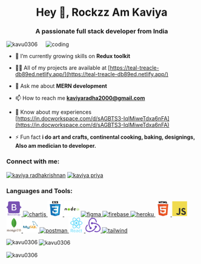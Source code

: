  <h1 align="center">Hey 👋, Rockzz Am Kaviya</h1>
<h3 align="center">A passionate full stack developer from India</h3>
<img align="right" alt="coding" width="400" src="https://img.freepik.com/premium-vector/girl-coding-web-page-while-listening-music-night_680222-23.jpg?w=2000">
<p align="left"> <img src="https://komarev.com/ghpvc/?username=kavu0306&label=Profile%20views&color=0e75b6&style=flat" alt="kavu0306" /> </p>

- 🌱 I’m currently growing skills on **Redux toolkit**

- 👨‍💻 All of my projects are available at [https://teal-treacle-db89ed.netlify.app/](https://teal-treacle-db89ed.netlify.app/)

- 💬 Ask me about **MERN development**

- 📫 How to reach me **kaviyaradha2000@gmail.com**

- 📄 Know about my experiences [https://in.docworkspace.com/d/sAGBTS3-IqIMiweTdxa6nFA](https://in.docworkspace.com/d/sAGBTS3-IqIMiweTdxa6nFA)

- ⚡ Fun fact **i do art and crafts, continental cooking, baking, designings, Also am medician to developer.**

<h3 align="left">Connect with me:</h3>
<p align="left">
<a href="https://www.linkedin.com/in/kaviya-radhakrishnan-0414b4149/" target="blank"><img align="center" src="https://raw.githubusercontent.com/rahuldkjain/github-profile-readme-generator/master/src/images/icons/Social/linked-in-alt.svg" alt="kaviya radhakrishnan" height="30" width="40" /></a>
<a href="https://www.facebook.com/profile.php?id=100010743696061" target="blank"><img align="center" src="https://raw.githubusercontent.com/rahuldkjain/github-profile-readme-generator/master/src/images/icons/Social/facebook.svg" alt="kaviya priya" height="30" width="40" /></a>
</p>

<h3 align="left">Languages and Tools:</h3>
<p align="left"> <a href="https://getbootstrap.com" target="_blank" rel="noreferrer"> <img src="https://raw.githubusercontent.com/devicons/devicon/master/icons/bootstrap/bootstrap-plain-wordmark.svg" alt="bootstrap" width="40" height="40"/> </a> <a href="https://www.chartjs.org" target="_blank" rel="noreferrer"> <img src="https://www.chartjs.org/media/logo-title.svg" alt="chartjs" width="40" height="40"/> </a> <a href="https://www.w3schools.com/css/" target="_blank" rel="noreferrer"> <img src="https://raw.githubusercontent.com/devicons/devicon/master/icons/css3/css3-original-wordmark.svg" alt="css3" width="40" height="40"/> 
 <img src="https://raw.githubusercontent.com/devicons/devicon/master/icons/nodejs/nodejs-original-wordmark.svg" alt="nodejs" width="40" height="40"/></a> <a href="https://www.figma.com/" target="_blank" rel="noreferrer"> <img src="https://www.vectorlogo.zone/logos/figma/figma-icon.svg" alt="figma" width="40" height="40"/> </a> <a href="https://firebase.google.com/" target="_blank" rel="noreferrer"> <img src="https://www.vectorlogo.zone/logos/firebase/firebase-icon.svg" alt="firebase" width="40" height="40"/> </a> <a href="https://heroku.com" target="_blank" rel="noreferrer"> <img src="https://www.vectorlogo.zone/logos/heroku/heroku-icon.svg" alt="heroku" width="40" height="40"/> </a> <a href="https://www.w3.org/html/" target="_blank" rel="noreferrer"> <img src="https://raw.githubusercontent.com/devicons/devicon/master/icons/html5/html5-original-wordmark.svg" alt="html5" width="40" height="40"/> </a> <a href="https://developer.mozilla.org/en-US/docs/Web/JavaScript" target="_blank" rel="noreferrer"> <img src="https://raw.githubusercontent.com/devicons/devicon/master/icons/javascript/javascript-original.svg" alt="javascript" width="40" height="40"/> </a> <a href="https://www.mongodb.com/" target="_blank" rel="noreferrer"> <img src="https://raw.githubusercontent.com/devicons/devicon/master/icons/mongodb/mongodb-original-wordmark.svg" alt="mongodb" width="40" height="40"/> </a> <a href="https://www.mysql.com/" target="_blank" rel="noreferrer"> <img src="https://raw.githubusercontent.com/devicons/devicon/master/icons/mysql/mysql-original-wordmark.svg" alt="mysql" width="40" height="40"/> </a> <a href="https://postman.com" target="_blank" rel="noreferrer"> <img src="https://www.vectorlogo.zone/logos/getpostman/getpostman-icon.svg" alt="postman" width="40" height="40"/> </a> <a href="https://reactjs.org/" target="_blank" rel="noreferrer"> <img src="https://raw.githubusercontent.com/devicons/devicon/master/icons/react/react-original-wordmark.svg" alt="react" width="40" height="40"/> </a> <a href="https://redux.js.org" target="_blank" rel="noreferrer"> <img src="https://raw.githubusercontent.com/devicons/devicon/master/icons/redux/redux-original.svg" alt="redux" width="40" height="40"/> </a> <a href="https://tailwindcss.com/" target="_blank" rel="noreferrer"> <img src="https://www.vectorlogo.zone/logos/tailwindcss/tailwindcss-icon.svg" alt="tailwind" width="40" height="40"/> </a> </p>

<p><img align="left" src="https://github-readme-stats.vercel.app/api/top-langs?username=kavu0306&show_icons=true&locale=en&layout=compact" alt="kavu0306" /></p>

<p>&nbsp;<img align="center" src="https://github-readme-stats.vercel.app/api?username=kavu0306&show_icons=true&locale=en" alt="kavu0306" /></p>

<p><img align="center" src="https://github-readme-streak-stats.herokuapp.com/?user=kavu0306&" alt="kavu0306" /></p>
